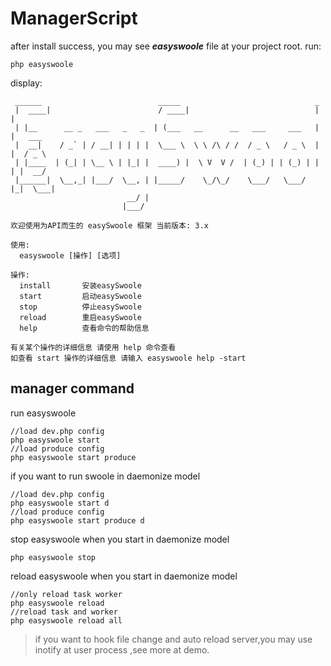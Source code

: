 # ManagerScript
after install success, you may see ***easyswoole*** file at your project root.
run:
```
php easyswoole
```
display:
```
 ______                          _____                              _
 |  ____|                        / ____|                            | |
 | |__      __ _   ___   _   _  | (___   __      __   ___     ___   | |   ___
 |  __|    / _` | / __| | | | |  \___ \  \ \ /\ / /  / _ \   / _ \  | |  / _ \
 | |____  | (_| | \__ \ | |_| |  ____) |  \ V  V /  | (_) | | (_) | | | |  __/
 |______|  \__,_| |___/  \__, | |_____/    \_/\_/    \___/   \___/  |_|  \___|
                          __/ |
                         |___/

欢迎使用为API而生的 easySwoole 框架 当前版本: 3.x

使用:
  easyswoole [操作] [选项]

操作:
  install       安装easySwoole
  start         启动easySwoole
  stop          停止easySwoole
  reload        重启easySwoole
  help          查看命令的帮助信息

有关某个操作的详细信息 请使用 help 命令查看 
如查看 start 操作的详细信息 请输入 easyswoole help -start
```
## manager command
run easyswoole
```
//load dev.php config
php easyswoole start
//load produce config
php easyswoole start produce
```
if you want to run swoole in daemonize model
```
//load dev.php config
php easyswoole start d
//load produce config
php easyswoole start produce d
```
stop easyswoole when you start in daemonize model
```
php easyswoole stop
```
reload easyswoole when you start in daemonize model
```
//only reload task worker
php easyswoole reload
//reload task and worker 
php easyswoole reload all 
```

> if you want to hook file change and auto reload server,you may use inotify at user process ,see more at demo.